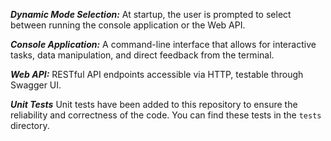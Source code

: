 
**_Dynamic Mode Selection:_**    At startup, the user is prompted to select between running the console application or the Web API.

**_Console Application:_**       A command-line interface that allows for interactive tasks, data manipulation, and direct feedback from the terminal.

**_Web API:_**                   RESTful API endpoints accessible via HTTP, testable through Swagger UI.

**_Unit Tests_**                 Unit tests have been added to this repository to ensure the reliability and correctness of the code. You can find these tests in the `tests` directory.

